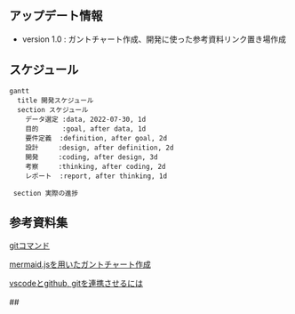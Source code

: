 ## アップデート情報
* version 1.0 : ガントチャート作成、開発に使った参考資料リンク置き場作成

## スケジュール
```mermaid
gantt
  title 開発スケジュール
  section スケジュール
    データ選定 :data, 2022-07-30, 1d
    目的      :goal, after data, 1d
    要件定義  :definition, after goal, 2d
    設計     :design, after definition, 2d
    開発     :coding, after design, 3d
    考察     :thinking, after coding, 2d
    レポート  :report, after thinking, 1d
 
 section 実際の進捗
```

## 参考資料集
[gitコマンド](https://docs.microsoft.com/ja-jp/azure/developer/javascript/how-to/with-visual-studio-code/clone-github-repository?tabs=create-repo-command-palette%2Cinitialize-repo-activity-bar%2Ccreate-branch-command-palette%2Ccommit-changes-command-palette%2Cpush-command-palette)

[mermaid.jsを用いたガントチャート作成](https://qiita.com/miriwo/items/7df0024d4098302e5721)

[vscodeとgithub, gitを連携させるには](https://miya-system-works.com/blog/detail/vscode-github/)

##　
